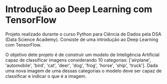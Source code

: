 # Introdução ao Deep Learning com TensorFlow

Projeto realizado durante o curso Python para Ciência de Dados pela DSA (Data Science Academy). Consiste de uma introdução ao Deep Learning com TensorFlow. 

O objetivo dete projeto é de construir um modelo de Inteligência Artificial capaz de classificar imagens considerando 10 categorias: ['airplane', 'automobile', 'bird', 'cat', 'deer', 'dog', 'frog', 'horse', 'ship', 'truck']. Dada uma nova imagem de uma dessas categorias o modelo deve ser capaz de classificar e indicar o que é a imagem.

